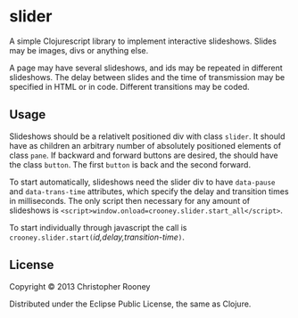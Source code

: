 # slider

A simple Clojurescript library to implement interactive slideshows. Slides may be images, divs or anything else.

A page may have several slideshows, and ids may be repeated in different slideshows. The delay between slides and the time of transmission may be specified in HTML or in code. Different transitions may be coded.


## Usage

Slideshows should be a relativelt positioned div with class `slider`. It should have as children an arbitrary number of absolutely positioned elements of class `pane`. If backward and forward buttons are desired, the should have the class `button`. The first `button` is back and the second forward.

To start automatically, slideshows need the slider div to have `data-pause` and `data-trans-time` attributes, which specify the delay and transition times in milliseconds. The only script then necessary for any amount of slideshows is `<script>window.onload=crooney.slider.start_all</script>`.

To start individually through javascript the call is `crooney.slider.start(`*id,delay,transition-time*`)`.

## License

Copyright © 2013 Christopher Rooney

Distributed under the Eclipse Public License, the same as Clojure.
